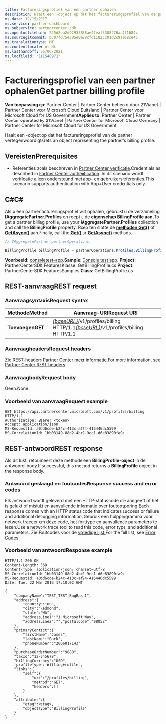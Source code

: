 ```yaml
---
title: Factureringsprofiel van een partner ophalen
description: Haalt een -object op dat het factureringsprofiel van de partner vertegenwoordigt.
ms.date: 12/15/2017
ms.service: partner-dashboard
ms.subservice: partnercenter-sdk
ms.openlocfilehash: 225d8ea2d92933838ae47eaf3308276aa1f1684c
ms.sourcegitcommit: b307fd75e305e0a88cfd1182cc01d2c9a108ce45
ms.translationtype: MT
ms.contentlocale: nl-NL
ms.lasthandoff: 06/06/2021
ms.locfileid: "111548971"
---
```

# <a name="get-partner-billing-profile"></a><span data-ttu-id="fb246-103">Factureringsprofiel van een partner ophalen</span><span class="sxs-lookup"><span data-stu-id="fb246-103">Get partner billing profile</span></span>

<span data-ttu-id="fb246-104">**Van toepassing op**: Partner Center | Partner Center beheerd door 21Vianet | Partner Center voor Microsoft Cloud Duitsland | Partner Center voor Microsoft Cloud for US Government</span><span class="sxs-lookup"><span data-stu-id="fb246-104">**Applies to**: Partner Center | Partner Center operated by 21Vianet | Partner Center for Microsoft Cloud Germany | Partner Center for Microsoft Cloud for US Government</span></span>

<span data-ttu-id="fb246-105">Haalt een -object op dat het factureringsprofiel van de partner vertegenwoordigt.</span><span class="sxs-lookup"><span data-stu-id="fb246-105">Gets an object representing the partner's billing profile.</span></span>

## <a name="prerequisites"></a><span data-ttu-id="fb246-106">Vereisten</span><span class="sxs-lookup"><span data-stu-id="fb246-106">Prerequisites</span></span>

- <span data-ttu-id="fb246-107">Referenties zoals beschreven in [Partner Center verificatie](partner-center-authentication.md).</span><span class="sxs-lookup"><span data-stu-id="fb246-107">Credentials as described in [Partner Center authentication](partner-center-authentication.md).</span></span> <span data-ttu-id="fb246-108">In dit scenario wordt verificatie alleen ondersteund met app- en gebruikersreferenties.</span><span class="sxs-lookup"><span data-stu-id="fb246-108">This scenario supports authentication with App+User credentials only.</span></span>

## <a name="c"></a><span data-ttu-id="fb246-109">C\#</span><span class="sxs-lookup"><span data-stu-id="fb246-109">C\#</span></span>

<span data-ttu-id="fb246-110">Als u een partnerfactureringsprofiel wilt ophalen, gebruikt u de verzameling **IAggregatePartner.Profiles** en roept u de **eigenschap BillingProfile aan.**</span><span class="sxs-lookup"><span data-stu-id="fb246-110">To get a partner billing profile, use your **IAggregatePartner.Profiles** collection and call the **BillingProfile** property.</span></span> <span data-ttu-id="fb246-111">Roep ten slotte de [**methoden Get()**](/dotnet/api/microsoft.store.partnercenter.profiles.ibillingprofile.get) of [**GetAsync()**](/dotnet/api/microsoft.store.partnercenter.profiles.ibillingprofile.getasync) aan.</span><span class="sxs-lookup"><span data-stu-id="fb246-111">Finally, call the [**Get()**](/dotnet/api/microsoft.store.partnercenter.profiles.ibillingprofile.get) or [**GetAsync()**](/dotnet/api/microsoft.store.partnercenter.profiles.ibillingprofile.getasync) methods.</span></span>

``` csharp
// IAggregatePartner partnerOperations;

BillingProfile billingProfile = partnerOperations.Profiles.BillingProfile.Get();
```

<span data-ttu-id="fb246-112">**Voorbeeld:** [consoletest-app](console-test-app.md).</span><span class="sxs-lookup"><span data-stu-id="fb246-112">**Sample**: [Console test app](console-test-app.md).</span></span> <span data-ttu-id="fb246-113">**Project:** PartnerCenterSDK.FeaturesKlasse: GetBillingProfile.cs </span><span class="sxs-lookup"><span data-stu-id="fb246-113">**Project**: PartnerCenterSDK.FeaturesSamples **Class**: GetBillingProfile.cs</span></span>

## <a name="rest-request"></a><span data-ttu-id="fb246-114">REST-aanvraag</span><span class="sxs-lookup"><span data-stu-id="fb246-114">REST request</span></span>

### <a name="request-syntax"></a><span data-ttu-id="fb246-115">Aanvraagsyntaxis</span><span class="sxs-lookup"><span data-stu-id="fb246-115">Request syntax</span></span>

| <span data-ttu-id="fb246-116">Methode</span><span class="sxs-lookup"><span data-stu-id="fb246-116">Method</span></span>  | <span data-ttu-id="fb246-117">Aanvraag-URI</span><span class="sxs-lookup"><span data-stu-id="fb246-117">Request URI</span></span>                                                              |
|---------|--------------------------------------------------------------------------|
| <span data-ttu-id="fb246-118">**Toevoegen**</span><span class="sxs-lookup"><span data-stu-id="fb246-118">**GET**</span></span> | <span data-ttu-id="fb246-119">[*{baseURL}*](partner-center-rest-urls.md)/v1/profiles/billing HTTP/1.1</span><span class="sxs-lookup"><span data-stu-id="fb246-119">[*{baseURL}*](partner-center-rest-urls.md)/v1/profiles/billing HTTP/1.1</span></span> |

### <a name="request-headers"></a><span data-ttu-id="fb246-120">Aanvraagheaders</span><span class="sxs-lookup"><span data-stu-id="fb246-120">Request headers</span></span>

<span data-ttu-id="fb246-121">Zie REST-headers [Partner Center meer informatie.](headers.md)</span><span class="sxs-lookup"><span data-stu-id="fb246-121">For more information, see [Partner Center REST headers](headers.md).</span></span>

### <a name="request-body"></a><span data-ttu-id="fb246-122">Aanvraagbody</span><span class="sxs-lookup"><span data-stu-id="fb246-122">Request body</span></span>

<span data-ttu-id="fb246-123">Geen.</span><span class="sxs-lookup"><span data-stu-id="fb246-123">None.</span></span>

### <a name="request-example"></a><span data-ttu-id="fb246-124">Voorbeeld van aanvraag</span><span class="sxs-lookup"><span data-stu-id="fb246-124">Request example</span></span>

```http
GET https://api.partnercenter.microsoft.com/v1/profiles/billing HTTP/1.1
Authorization: Bearer <token>
Accept: application/json
MS-RequestId: a0dd6cde-b24c-413c-af24-416446dc5599
MS-CorrelationId: 1bb03149-88d2-4bc2-9cc1-d6e83890fa9e
```

## <a name="rest-response"></a><span data-ttu-id="fb246-125">REST-antwoord</span><span class="sxs-lookup"><span data-stu-id="fb246-125">REST response</span></span>

<span data-ttu-id="fb246-126">Als dit lukt, retourneert deze methode een **BillingProfile-object** in de antwoord-body.</span><span class="sxs-lookup"><span data-stu-id="fb246-126">If successful, this method returns a **BillingProfile** object in the response body.</span></span>

### <a name="response-success-and-error-codes"></a><span data-ttu-id="fb246-127">Antwoord geslaagd en foutcodes</span><span class="sxs-lookup"><span data-stu-id="fb246-127">Response success and error codes</span></span>

<span data-ttu-id="fb246-128">Elk antwoord wordt geleverd met een HTTP-statuscode die aangeeft of het is gelukt of mislukt en aanvullende informatie over foutopsporing.</span><span class="sxs-lookup"><span data-stu-id="fb246-128">Each response comes with an HTTP status code that indicates success or failure and additional debugging information.</span></span> <span data-ttu-id="fb246-129">Gebruik een hulpprogramma voor netwerk traceer om deze code, het fouttype en aanvullende parameters te lezen.</span><span class="sxs-lookup"><span data-stu-id="fb246-129">Use a network trace tool to read this code, error type, and additional parameters.</span></span> <span data-ttu-id="fb246-130">Zie Foutcodes voor de [volledige lijst.](error-codes.md)</span><span class="sxs-lookup"><span data-stu-id="fb246-130">For the full list, see [Error Codes](error-codes.md).</span></span>

### <a name="response-example"></a><span data-ttu-id="fb246-131">Voorbeeld van antwoord</span><span class="sxs-lookup"><span data-stu-id="fb246-131">Response example</span></span>

```http
HTTP/1.1 200 OK
Content-Length: 568
Content-Type: application/json; charset=utf-8
MS-CorrelationId: 1bb03149-88d2-4bc2-9cc1-d6e83890fa9e
MS-RequestId: a0dd6cde-b24c-413c-af24-416446dc5599
Date: Tue, 22 Mar 2016 17:10:02 GMT

{
    "companyName":"TEST_TEST_BugBash1",
    "address":{
        "country":"US",
        "city":"Redmond",
        "state":"WA",
        "addressLine1":"1 Microsoft Way",
        "addressLine2":"","postalCode":"98052"
    },
    "primaryContact":{
        "firstName":"James",
        "lastName":"Burk",
        "phoneNumber":"2066017143"
    },
    "purchaseOrderNumber":"9888",
    "taxId":"12-345678",
    "billingCurrency":"USD",
    "profileType":"BillingProfile",
    "links":{
        "self":{
            "uri":"/profiles/billing",
            "method":"GET",
            "headers":[]
        }
    },
    "attributes":{
        "etag":<etag>,
        "objectType":"BillingProfile"
    }
}
```
